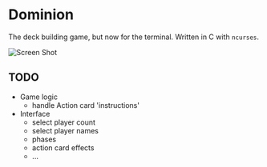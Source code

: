 # Dominion

The deck building game, but now for the terminal. Written in C with `ncurses`.

![Screen Shot](http://graymado.s3.amazonaws.com/title_screen.png)

## TODO
* Game logic
    * handle Action card 'instructions'
* Interface
    * select player count
    * select player names
    * phases
    * action card effects
    * ...
